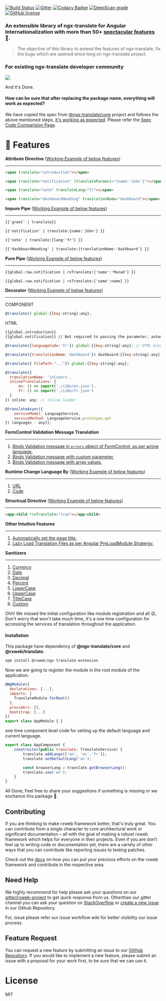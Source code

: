 [![Build Status](https://travis-ci.org/rxweb/rxweb.svg?branch=master)](https://travis-ci.org/rxweb/rxweb)
[![Gitter](https://badges.gitter.im/rx-web/Lobby.svg)](https://gitter.im/rxweb-project/rxweb?utm_source=badge&utm_medium=badge&utm_campaign=pr-badge&utm_content=body_badge)
[![Codacy Badge](https://api.codacy.com/project/badge/Grade/6af5855682524d39a0d88bade210facd)](https://www.codacy.com/app/rxweb/rxweb?utm_source=github.com&amp;utm_medium=referral&amp;utm_content=rxweb/rxweb&amp;utm_campaign=Badge_Grade)
[![DeepScan grade](https://deepscan.io/api/teams/3217/projects/4745/branches/37870/badge/grade.svg)](https://deepscan.io/dashboard#view=project&tid=3217&pid=4745&bid=37870)
[![GitHub license](https://img.shields.io/github/license/rxweb/rxweb.svg)](https://github.com/rxweb/rxweb/blob/master/LICENSE)


### An extensible library of ngx-translate for Angular Internationalization with more than 50+ [spectacular features](https://docs.rxweb.io/ngx-translate-extension/en/playground) 🌈.



> The objective of this library to extend the features of ngx-translate, fix the bugs which are opened since long on ngx-translate project. 



### For existing ngx-translate developer community
<img src="https://github.com/rxweb/rxweb.io/blob/master/src/assets/images/ngx-translate-extension.gif?raw=true"/>

And it's Done.

#### How can be sure that after replacing the package name, everything will work as expected?

We have copied the spec from [@ngx-translate/core](https://github.com/ngx-translate/core/tree/master/projects/ngx-translate/core/tests) project and follows the above mentioned steps, [it's working as expected](https://github.com/rxweb/rxweb/tree/master/examples/client-side/angular/ngx-translate-extension). Please refer the [Spec Code Comparision Page](https://docs.rxweb.io/ngx-translate-extension/spec-comparison/missing-translation-handler).



# 💪 Features
<b>Attribute Directive </b> ([Working Example of below features](https://docs.rxweb.io/ngx-translate-extension/attribute-directive))
<hr/>

```html
<span translate="introduction"></span>
```

```html
<span translate="notification" [translateParams]="{name:'John'}"></span>
```

```html
<span translate="note" translateLang="fr"></span>
```

```html
<span translate="dashboardHeading" translationName="dashboard"></span>
```

<b>Impure Pipe</b> ([Working Example of below features](https://docs.rxweb.io/ngx-translate-extension/pipe))
<hr/>

```html
{{'greet' | translate}}
```
```html
{{'notification' | translate:{name:'John'} }}
```

```html
{{'note' | translate:{lang:'fr'} }}
```

```html
{{'dashboardHeading' | translate:{translationName:'dashboard'} }}
```

<b>Pure Pipe</b> ([Working Example of below features](https://docs.rxweb.io/ngx-translate-extension/pure-pipe))
<hr/>

```html
{{global.raw.notification | rxTranslate:{'name':'Munad'} }}
```
```html
{{global.raw.notification | rxTranslate:{'name':name} }}
```


<b>Decorator</b> ([Working Example of below features](https://docs.rxweb.io/ngx-translate-extension/decorator))
<hr/>

COMPONENT	
	
```js
@translate() global:{[key:string]:any};
```
HTML

```html
{{global.introduction}}
{{global.notification}} // Not required to passing the parameter, automatically managed.
```

```js
@translate({languageCode:'fr'}) global:{[key:string]:any}; // HTML binding is same as above.
```

```js
@translate({translationName:'dashboard'}) dashboard:{[key:string]:any}; 
```

```js
@translate({ filePath:"..."}) global:{[key:string]:any}; 
```

```js
@translate({
  translationName: 'inliners',
  inlineTranslations: {
      en: () => import('./i18n/en.json'),
      fr: () => import('./i18n/fr.json')
  }
}) inline: any; // inline loader
```

```js
@translateAsync({
    serviceModel: LanguageService,
    serviceMethod: LanguageService.prototype.get
}) languages : any[];
```

<b>FormControl Validation Message Translation</b>
<hr/>

1. [Binds Validation message in ```errors``` object of FormControl, as per active language.](https://docs.rxweb.io/ngx-translate-extension/validation-message)
2. [Binds Validation message with custom parameter.](https://docs.rxweb.io/ngx-translate-extension/validation-message)
3. [Binds Validation message with array values.](https://docs.rxweb.io/ngx-translate-extension/validation-message)

<b>Runtime Change Language By</b> ([Working Example of below features](https://docs.rxweb.io/ngx-translate-extension/en/change-language))
<hr/>

1. [URL](https://docs.rxweb.io/ngx-translate-extension/en/change-language)
2. [Code](https://docs.rxweb.io/ngx-translate-extension/en/change-language)

<b>Structrual Directive</b> ([Working Example of below features](https://docs.rxweb.io/ngx-translate-extension/structural-directive))
<hr/>

```html
<app-child *rxTranslate="true"></app-child>
```

<b>Other Intuitive Features</b>
<hr/>

1. [Automatically set the page title.](https://docs.rxweb.io/ngx-translate-extension/other-intuitive-features)
2. [Lazy Load Translation Files as per Angular PreLoadModule Stratergy.](https://docs.rxweb.io/ngx-translate-extension/other-intuitive-features)

<b>Sanitizers</b>
<hr/>

1. [Currency](https://docs.rxweb.io/ngx-translate-extension/sanitize/currency)
2. [Date](https://docs.rxweb.io/ngx-translate-extension/sanitize/date)
3. [Decimal](https://docs.rxweb.io/ngx-translate-extension/sanitize/decimal)
4. [Percent](https://docs.rxweb.io/ngx-translate-extension/sanitize/percent)
5. [LowerCase](https://docs.rxweb.io/ngx-translate-extension/sanitize/lower-case)
6. [UpperCase](https://docs.rxweb.io/ngx-translate-extension/sanitize/upper-case)
7. [TitleCase](https://docs.rxweb.io/ngx-translate-extension/sanitize/title-case)
8. [Custom](https://docs.rxweb.io/ngx-translate-extension/sanitize/custom)



Ohh! We missed the initial configuration like module registration and all 😜, Don't worry that won't take much time, it's a one time configuration for accessing the services of translation throughout the application.

#### Installation
This package have dependency of <b>@ngx-translate/core</b> and <b>@rxweb/translate</b>.

```js
npm install @rxweb/ngx-translate-extension
```


Now we are going to register the module in the root module of the application.

```js
@NgModule({
  declarations: [...],
  imports: [
	TranslateModule.forRoot()
  ],
  providers: [],
  bootstrap: [...]
})
export class AppModule { }
```
one time component level code for setting up the default language and current language.
```js
export class AppComponent {
    constructor(public translate: TranslateService) {
        translate.addLangs(['en', 'es','fr']);
        translate.setDefaultLang('en');

        const browserLang = translate.getBrowserLang();
        translate.use('en');
    }
}

```

All Done, Feel free to share your suggestions if something is missing or we enchance this package 🙂.

	
## Contributing
If you are thinking to make rxweb framework better, that's truly great. You can contribute from a single character to core architectural work or significant documentation – all with the goal of making a robust rxweb framework which helps for everyone in their projects. Even if you are don’t feel up to writing code or documentation yet, there are a variety of other ways that you can contribute like reporting issues to testing patches.

Check out the <a href="https://docs.rxweb.io/community/where_to_start_contributing">docs</a> on how you can put your precious efforts on the rxweb framework and contribute in the respective area.

## Need Help
We highly recommend for help please ask your questions on our <a href="https://gitter.im/rxweb-project/rxweb?source=orgpage">gitter/rxweb-project</a> to get quick response from us. Otherthan our gitter channel you can ask your question on <a
href="https://stackoverflow.com/search?q=rxweb">StackOverflow</a> or <a href="https://github.com/rxweb/rxweb/issues/new/choose">create a new issue</a> in our Github Repository.

For, issue please refer our issue workflow wiki for better visibility our issue process.

## Feature Request
You can request a new feature by submitting an issue to our <a href="https://github.com/rxweb/rxweb">GitHub Repository</a>. If you would like to implement a new feature, please submit an issue with a proposal for your work first, to be sure that we can use it.

# License
MIT

